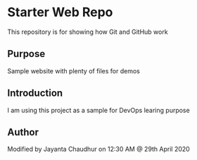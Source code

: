 # Starter Web Repo

This repository is for showing how Git and GitHub work

## Purpose

Sample website with plenty of files for demos

## Introduction

I am using this project as a sample for DevOps learing purpose

## Author

Modified by Jayanta Chaudhur on 12:30 AM @ 29th April 2020
